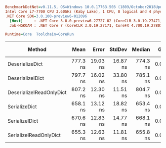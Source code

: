 ``` ini

BenchmarkDotNet=v0.11.5, OS=Windows 10.0.17763.503 (1809/October2018Update/Redstone5)
Intel Core i7-7700 CPU 3.60GHz (Kaby Lake), 1 CPU, 8 logical and 4 physical cores
.NET Core SDK=3.0.100-preview6-012096
  [Host]     : .NET Core 3.0.0-preview6-27727-02 (CoreCLR 3.0.19.27471, CoreFX 4.700.19.27408), 64bit RyuJIT
  Job-HGKOAM : .NET Core ? (CoreCLR 3.0.19.27171, CoreFX 4.700.19.27801), 64bit RyuJIT

Runtime=Core  Toolchain=CoreRun  

```
|                   Method |     Mean |    Error |   StdDev |   Median |  Gen 0 | Gen 1 | Gen 2 | Allocated |
|------------------------- |---------:|---------:|---------:|---------:|-------:|------:|------:|----------:|
|          DeserializeDict | 777.3 ns | 19.03 ns | 16.87 ns | 774.3 ns | 0.0992 |     - |     - |     416 B |
|         DeserializeIDict | 797.7 ns | 16.02 ns | 33.80 ns | 785.1 ns | 0.0992 |     - |     - |     416 B |
| DeserializeIReadOnlyDict | 807.2 ns | 12.30 ns | 11.51 ns | 804.7 ns | 0.0992 |     - |     - |     416 B |
|            SerializeDict | 658.1 ns | 13.12 ns | 18.82 ns | 653.4 ns | 0.0782 |     - |     - |     328 B |
|           SerializeIDict | 670.6 ns | 12.83 ns | 14.77 ns | 668.1 ns | 0.0782 |     - |     - |     328 B |
|   SerializeIReadOnlyDict | 655.3 ns | 12.63 ns | 11.81 ns | 655.8 ns | 0.0772 |     - |     - |     328 B |
